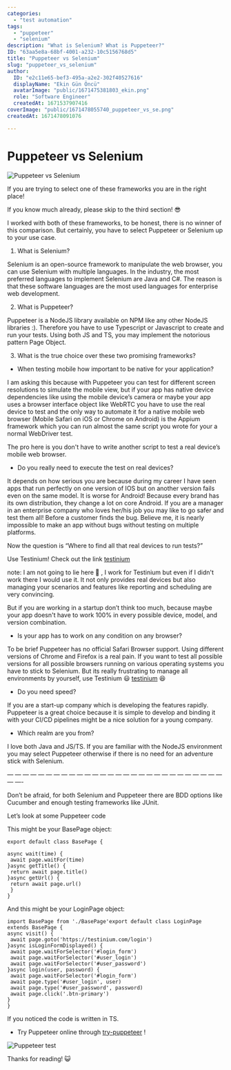```yaml
---
categories:
  - "test automation"
tags:
  - "puppeteer"
  - "selenium"
description: "What is Selenium? What is Puppeteer?"
ID: "63aa5e8a-68bf-4001-a232-10c5156768d5"
title: "Puppeteer vs Selenium"
slug: "puppeteer_vs_selenium"
author:
  ID: "e2c11e65-bef3-495a-a2e2-302f40527616"
  displayName: "Ekin Gün Öncü"
  avatarImage: "public/1671475381803_ekin.png"
  role: "Software Engineer"
  createdAt: 1671537907416
coverImage: "public/1671478055740_puppeteer_vs_se.png"
createdAt: 1671478091076

---
```

# Puppeteer vs Selenium
![Puppeteer vs Selenium](https://s3.eu-central-1.amazonaws.com/1ek.in.images/puppeteer_vs_se.png)

If you are trying to select one of these frameworks you are in the right place!

If you know much already, please skip to the third section! 😎

I worked with both of these frameworks, to be honest, there is no winner of this comparison. But certainly, you have to select Puppeteer or Selenium up to your use case.

1) What is Selenium?

Selenium is an open-source framework to manipulate the web browser, you can use Selenium with multiple languages. In the industry, the most preferred languages to implement Selenium are Java and C#. The reason is that these software languages are the most used languages for enterprise web development.

2) What is Puppeteer?

Puppeteer is a NodeJS library available on NPM like any other NodeJS libraries :). Therefore you have to use Typescript or Javascript to create and run your tests. Using both JS and TS, you may implement the notorious pattern Page Object.

3) What is the true choice over these two promising frameworks?

- When testing mobile how important to be native for your application?

I am asking this because with Puppeteer you can test for different screen resolutions to simulate the mobile view, but if your app has native device dependencies like using the mobile device’s camera or maybe your app uses a browser interface object like WebRTC you have to use the real device to test and the only way to automate it for a native mobile web browser (Mobile Safari on iOS or Chrome on Android) is the Appium framework which you can run almost the same script you wrote for your a normal WebDriver test.

The pro here is you don't have to write another script to test a real device’s mobile web browser.

- Do you really need to execute the test on real devices?

It depends on how serious you are because during my career I have seen apps that run perfectly on one version of IOS but on another version fails even on the same model. It is worse for Android! Because every brand has its own distribution, they change a lot on core Android. If you are a manager in an enterprise company who loves her/his job you may like to go safer and test them all! Before a customer finds the bug. Believe me, it is nearly impossible to make an app without bugs without testing on multiple platforms.

Now the question is “Where to find all that real devices to run tests?”

Use Testinium! Check out the link [testinium](https://testinium.com/automated/)

note: I am not going to lie here 👐 , I work for Testinium but even if I didn't work there I would use it. It not only provides real devices but also managing your scenarios and features like reporting and scheduling are very convincing.

But if you are working in a startup don’t think too much, because maybe your app doesn't have to work 100% in every possible device, model, and version combination.

- Is your app has to work on any condition on any browser?

To be brief Puppeteer has no official Safari Browser support. Using different versions of Chrome and Firefox is a real pain. If you want to test all possible versions for all possible browsers running on various operating systems you have to stick to Selenium. But its really frustrating to manage all environments by yourself, use Testinium 😃 [testinium](https://testinium.com/) 😆

- Do you need speed?

If you are a start-up company which is developing the features rapidly. Puppeteer is a great choice because it is simple to develop and binding it with your CI/CD pipelines might be a nice solution for a young company.

- Which realm are you from?

I love both Java and JS/TS. If you are familiar with the NodeJS environment you may select Puppeteer otherwise if there is no need for an adventure stick with Selenium.

— — — — — — — — — — — — — — — — — — — — — — — — — — — — — —-

Don’t be afraid, for both Selenium and Puppeteer there are BDD options like Cucumber and enough testing frameworks like JUnit.

Let’s look at some Puppeteer code

This might be your BasePage object:

```
export default class BasePage {

async wait(time) {
 await page.waitFor(time)
}async getTitle() {
 return await page.title()
}async getUrl() {
 return await page.url()
 }
}
```

And this might be your LoginPage object:

```
import BasePage from './BasePage'export default class LoginPage extends BasePage {
async visit() {
 await page.goto('https://testinium.com/login')
}async isLoginFormDisplayed() {
 await page.waitForSelector('#login_form')
 await page.waitForSelector('#user_login')
 await page.waitForSelector('#user_password')
}async login(user, password) {
 await page.waitForSelector('#login_form')
 await page.type('#user_login', user)
 await page.type('#user_password', password)
 await page.click('.btn-primary')
}
}
```

If you noticed the code is written in TS.

- Try Puppeteer online through [try-puppeteer](https://try-puppeteer.appspot.com/) !

![Puppeteer test](https://s3.eu-central-1.amazonaws.com/1ek.in.images/test.png)

Thanks for reading! 😺